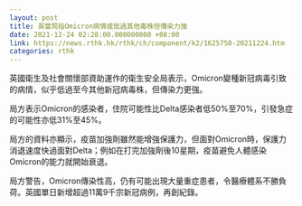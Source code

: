 ```yaml
---
layout: post
title: 英當局指Omicron病情或低過其他毒株但傳染力強
date: 2021-12-24 02:28:00.000000000 +08:00
link: https://news.rthk.hk/rthk/ch/component/k2/1625750-20211224.htm
categories: rthk
---
```


英國衛生及社會關懷部資助運作的衛生安全局表示，Omicron變種新冠病毒引致的病情，似乎低過至今其他新冠病毒株，但傳染力更強。

局方表示Omicron的感染者，住院可能性比Delta感染者低50%至70%，引發急症的可能性亦低31%至45%。

局方的資料亦顯示，疫苗加強劑雖然能增強保護力，但面對Omicron時，保護力消退速度快過面對Delta；例如在打完加強劑後10星期，疫苗避免人體感染Omicron的能力就開始衰退。

局方警告，Omicron傳染性高，仍有可能出現大量重症患者，令醫療體系不勝負荷。英國單日新增超過11萬9千宗新冠病例，再創紀錄。
